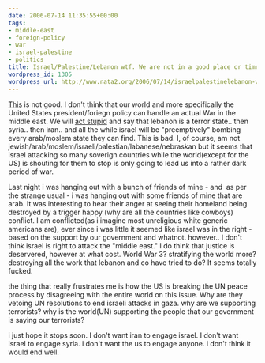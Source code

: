 ```yaml
---
date: 2006-07-14 11:35:55+00:00
tags:
- middle-east
- foreign-policy
- war
- israel-palestine
- politics
title: Israel/Palestine/Lebanon wtf. We are not in a good place or time.
wordpress_id: 1305
wordpress_url: http://www.nata2.org/2006/07/14/israelpalestinelebanon-wtf-we-are-not-in-a-good-place-or-time/
---
```


<a href="http://apnews.myway.com/article/20060714/D8IROI9G0.html">This</a> is not good. I don't think that our world and more specifically the United States president/foriegn policy can handle an actual War in the middle east. We will <a href="http://www.breitbart.com/news/2006/07/13/060713195011.0bs4l5nz.html">act stupid</a> and say that lebanon is a terror state.. then syria.. then iran.. and all the while israel will be "preemptively" bombing every arab/moslem state they can find. This is bad. I, of course, am not jewish/arab/moslem/israeli/palestian/labanese/nebraskan but it seems that israel attacking so many soverign countries while the world(except for the US) is shouting for them to stop is only going to lead us into a rather dark period of war.

Last night i was hanging out with a bunch of friends of mine - and  as per the strange usual - i was hanging out with some friends of mine that are arab. It was interesting to hear their anger at seeing their homeland being destroyed by a trigger happy (why are all the countries like cowboys) conflict. I am conflicted(as i imagine most unreligious white generic americans are), ever since i was little it seemed like israel was in the right - based on the support by our government and whatnot. however.. I don't think israel is right to attack the "middle east." I do think that justice is deservered, however at what cost. World War 3? stratifying the world more? destroying all the work that lebanon and co have tried to do? It seems totally fucked.

the thing that really frustrates me is how the US is breaking the UN peace process by disagreeing with the entire world on this issue. Why are they vetoing UN resolutions to end israeli attacks in gaza. why are we supporting terrorists? why is the world(UN) supporting the people that our government is saying our terrorists?

i just hope it stops soon. I don't want iran to engage israel. I don't want israel to engage syria. i don't want the us to engage anyone. i don't think it would end well.